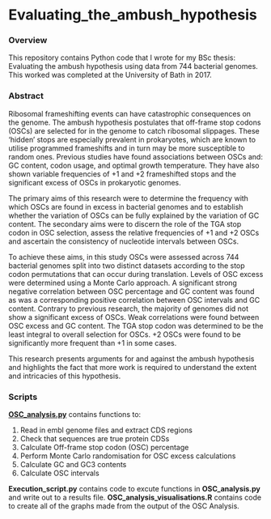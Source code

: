 # Evaluating_the_ambush_hypothesis

### Overview

This repository contains Python code that I wrote for my BSc thesis: Evaluating the ambush hypothesis using data from 744 bacterial genomes. This worked was completed at the University of Bath in 2017.


### Abstract 

Ribosomal frameshifting events can have catastrophic consequences on the genome. The ambush hypothesis postulates that off-frame stop codons (OSCs) are selected for in the genome to catch ribosomal slippages. These ‘hidden’ stops are especially prevalent in prokaryotes, which are known to utilise programmed frameshifts and in turn may be more susceptible to random ones. Previous studies have found associations between OSCs and: GC content, codon usage, and optimal growth temperature. They have also shown variable frequencies of +1 and +2 frameshifted stops and the significant excess of OSCs in prokaryotic genomes.

The primary aims of this research were to determine the frequency with which OSCs are found in excess in bacterial genomes and to establish whether the variation of OSCs can be fully explained by the variation of GC content. The secondary aims were to discern the role of the TGA stop codon in OSC selection, assess the relative frequencies of +1 and +2 OSCs and ascertain the consistency of nucleotide intervals between OSCs.

To achieve these aims, in this study OSCs were assessed across 744 bacterial genomes split into two distinct datasets according to the stop codon permutations that can occur during translation. Levels of OSC excess were determined using a Monte Carlo approach. A significant strong negative correlation between OSC percentage and GC content was found as was a corresponding positive correlation between OSC intervals and GC content. Contrary to previous research, the majority of genomes did not show a significant excess of OSCs. Weak correlations were found between OSC excess and GC content. The TGA stop codon was determined to be the least integral to overall selection for OSCs. +2 OSCs were found to be significantly more frequent than +1 in some cases.

This research presents arguments for and against the ambush hypothesis and highlights the fact that more work is required to understand the extent and intricacies of this hypothesis.


### Scripts

[**OSC_analysis.py**](OSC_analysis.py) contains functions to:

1) Read in embl genome files and extract CDS regions
2) Check that sequences are true protein CDSs
3) Calculate Off-frame stop codon (OSC) percentage
4) Perform Monte Carlo randomisation for OSC excess calculations
5) Calculate GC and GC3 contents
6) Calculate OSC intervals

**Execution_script.py** contains code to excute functions in **OSC_analysis.py** and write out to a results file.
**OSC_analysis_visualisations.R** contains code to create all of the graphs made from the output of the OSC Analysis.
